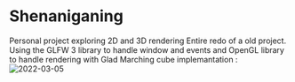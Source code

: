 # Shenaniganing
Personal project exploring 2D and 3D rendering
Entire redo of a old project.
Using the GLFW 3 library to handle window and events and OpenGL library to handle rendering with Glad
Marching cube implemantation :
![2022-03-05](https://user-images.githubusercontent.com/58864879/156878411-4b5923ba-c426-4f40-a898-182f8d2040ae.gif)
